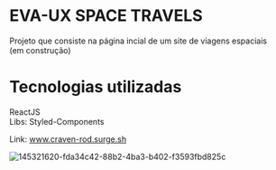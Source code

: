 # EVA-UX SPACE TRAVELS

Projeto que consiste na página incial de um site de viagens espaciais<br> (em construção)

# Tecnologias utilizadas
ReactJS<br>
Libs: Styled-Components

Link: www.craven-rod.surge.sh <br>

![145321620-fda34c42-88b2-4ba3-b402-f3593fbd825c](https://user-images.githubusercontent.com/87208591/148653991-9aa1378f-a2ee-43a4-96c0-387e3182e2a0.png)
